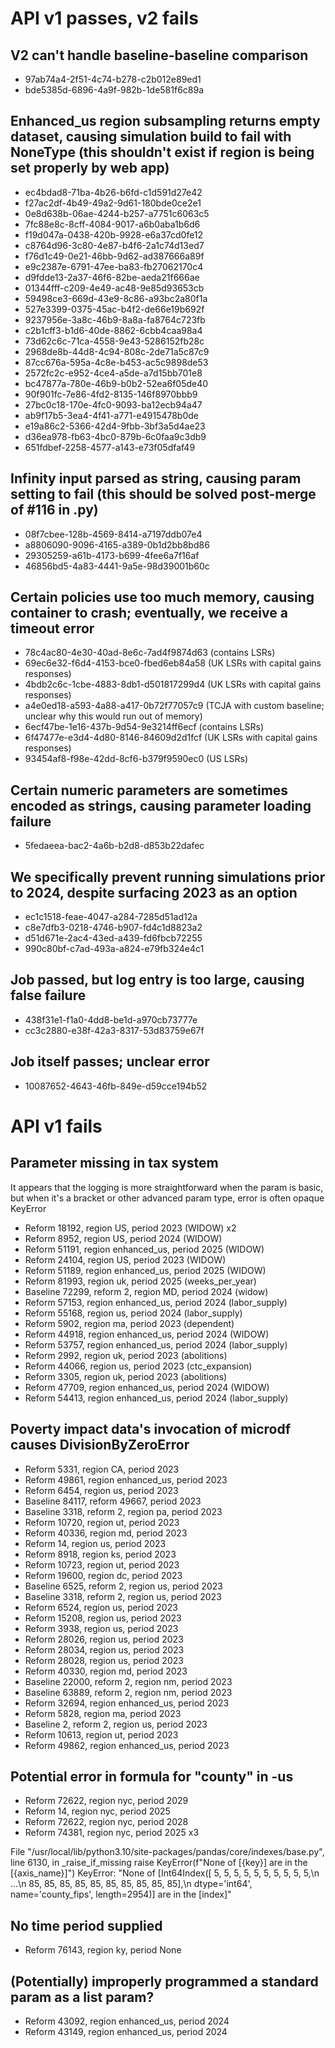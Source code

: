 # API v1 passes, v2 fails

## V2 can't handle baseline-baseline comparison

- 97ab74a4-2f51-4c74-b278-c2b012e89ed1
- bde5385d-6896-4a9f-982b-1de581f6c89a

## Enhanced_us region subsampling returns empty dataset, causing simulation build to fail with NoneType (this shouldn't exist if region is being set properly by web app)

- ec4bdad8-71ba-4b26-b6fd-c1d591d27e42
- f27ac2df-4b49-49a2-9d61-180bde0ce2e1
- 0e8d638b-06ae-4244-b257-a7751c6063c5
- 7fc88e8c-8cff-4084-9017-a6b0aba1b6d6
- f19d047a-0438-420b-9928-e6a37cd0fe12
- c8764d96-3c80-4e87-b4f6-2a1c74d13ed7
- f76d1c49-0e21-46bb-9d62-ad387666a89f
- e9c2387e-6791-47ee-ba83-fb27062170c4
- d9fdde13-2a37-46f6-82be-aeda21f666ae
- 01344fff-c209-4e49-ac48-9e85d93653cb
- 59498ce3-669d-43e9-8c86-a93bc2a80f1a
- 527e3399-0375-45ac-b4f2-de66e19b692f
- 9237956e-3a8c-46b9-8a8a-fa8764c723fb
- c2b1cff3-b1d6-40de-8862-6cbb4caa98a4
- 73d62c6c-71ca-4558-9e43-5286152fb28c
- 2968de8b-44d8-4c94-808c-2de71a5c87c9
- 87cc676a-595a-4c8e-b453-ac5c9898de53
- 2572fc2c-e952-4ce4-a5de-a7d15bb701e8
- bc47877a-780e-46b9-b0b2-52ea6f05de40
- 90f901fc-7e86-4fd2-8135-146f8970bbb9
- 27bc0c18-170e-4fc0-9093-ba12ecb94a47
- ab9f17b5-3ea4-4f41-a771-e4915478b0de
- e19a86c2-5366-42d4-9fbb-3bf3a5d4ae23
- d36ea978-fb63-4bc0-879b-6c0faa9c3db9
- 651fdbef-2258-4577-a143-e73f05dfaf49

## Infinity input parsed as string, causing param setting to fail (this should be solved post-merge of #116 in .py)

- 08f7cbee-128b-4569-8414-a7197ddb07e4
- a8806090-9096-4165-a389-0b1d2bb8bd86
- 29305259-a61b-4173-b699-4fee6a7f16af
- 46856bd5-4a83-4441-9a5e-98d39001b60c

## Certain policies use too much memory, causing container to crash; eventually, we receive a timeout error

- 78c4ac80-4e30-40ad-8e6c-7ad4f9874d63 (contains LSRs)
- 69ec6e32-f6d4-4153-bce0-fbed6eb84a58 (UK LSRs with capital gains responses)
- 4bdb2c6c-1cbe-4883-8db1-d501817299d4 (UK LSRs with capital gains responses)
- a4e0ed18-a593-4a88-a417-0b72f77057c9 (TCJA with custom baseline; unclear why this would run out of memory)
- 6ecf47be-1e16-437b-9d54-9e3214ff6ecf (contains LSRs)
- 6f47477e-e3d4-4d80-8146-84609d2d1fcf (UK LSRs with capital gains responses)
- 93454af8-f98e-42dd-8cf6-b379f9590ec0 (US LSRs)

## Certain numeric parameters are sometimes encoded as strings, causing parameter loading failure

- 5fedaeea-bac2-4a6b-b2d8-d853b22dafec

## We specifically prevent running simulations prior to 2024, despite surfacing 2023 as an option

- ec1c1518-feae-4047-a284-7285d51ad12a
- c8e7dfb3-0218-4746-b907-fd4c1d8823a2
- d51d671e-2ac4-43ed-a439-fd6fbcb72255
- 990c80bf-c7ad-493a-a824-e79fb324e4c1

## Job passed, but log entry is too large, causing false failure

- 438f31e1-f1a0-4dd8-be1d-a970cb73777e
- cc3c2880-e38f-42a3-8317-53d83759e67f

## Job itself passes; unclear error

- 10087652-4643-46fb-849e-d59cce194b52

# API v1 fails

## Parameter missing in tax system

It appears that the logging is more straightforward when the param is basic, but when it's a bracket or other advanced param type, error is often opaque KeyError

- Reform 18192, region US, period 2023 (WIDOW) x2
- Reform 8952, region US, period 2024 (WIDOW)
- Reform 51191, region enhanced_us, period 2025 (WIDOW)
- Reform 24104, region US, period 2023 (WIDOW)
- Reform 51189, region enhanced_us, period 2025 (WIDOW)
- Reform 81993, region uk, period 2025 (weeks_per_year)
- Baseline 72299, reform 2, region MD, period 2024 (widow)
- Reform 57153, region enhanced_us, period 2024 (labor_supply)
- Reform 55168, region us, period 2024 (labor_supply)
- Reform 5902, region ma, period 2023 (dependent)
- Reform 44918, region enhanced_us, period 2024 (WIDOW)
- Reform 53757, region enhanced_us, period 2024 (labor_supply)
- Reform 2992, region uk, period 2023 (abolitions)
- Reform 44066, region us, period 2023 (ctc_expansion)
- Reform 3305, region uk, period 2023 (abolitions)
- Reform 47709, region enhanced_us, period 2024 (WIDOW)
- Reform 54413, region enhanced_us, period 2024 (labor_supply)

## Poverty impact data's invocation of microdf causes DivisionByZeroError

- Reform 5331, region CA, period 2023
- Reform 49861, region enhanced_us, period 2023
- Reform 6454, region us, period 2023
- Baseline 84117, reform 49667, period 2023
- Baseline 3318, reform 2, region pa, period 2023
- Reform 10720, region ut, period 2023
- Reform 40336, region md, period 2023
- Reform 14, region us, period 2023
- Reform 8918, region ks, period 2023
- Reform 10723, region ut, period 2023
- Reform 19600, region dc, period 2023
- Baseline 6525, reform 2, region us, period 2023
- Baseline 3318, reform 2, region us, period 2023
- Reform 6524, region us, period 2023
- Reform 15208, region us, period 2023
- Reform 3938, region us, period 2023
- Reform 28026, region us, period 2023
- Reform 28034, region us, period 2023
- Reform 28028, region us, period 2023
- Reform 40330, region md, period 2023
- Baseline 22000, reform 2, region nm, period 2023
- Baseline 63889, reform 2, region nm, period 2023
- Reform 32694, region enhanced_us, period 2023
- Reform 5828, region ma, period 2023
- Baseline 2, reform 2, region us, period 2023
- Reform 10613, region ut, period 2023
- Reform 49862, region enhanced_us, period 2023

## Potential error in formula for "county" in -us

- Reform 72622, region nyc, period 2029
- Reform 14, region nyc, period 2025
- Reform 72622, region nyc, period 2028
- Reform 74381, region nyc, period 2025 x3

File "/usr/local/lib/python3.10/site-packages/pandas/core/indexes/base.py", line 6130, in _raise_if_missing raise KeyError(f"None of [{key}] are in the [{axis_name}]") KeyError: "None of [Int64Index([ 5, 5, 5, 5, 5, 5, 5, 5, 5, 5,\n ...\n 85, 85, 85, 85, 85, 85, 85, 85, 85, 85],\n dtype='int64', name='county_fips', length=2954)] are in the [index]"

## No time period supplied

- Reform 76143, region ky, period None

## (Potentially) improperly programmed a standard param as a list param?

- Reform 43092, region enhanced_us, period 2024
- Reform 43149, region enhanced_us, period 2024
